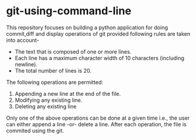 # git-using-command-line

This repository focuses on building a python application for doing commit,diff and display operations of git 
provided following rules are taken into account-
- The text that is composed of one or more lines.
- Each line has a maximum character width of 10 characters (including newline).
- The total number of lines is 20.

The following operations are permitted:
1. Appending a new line at the end of the file.
2. Modifying any existing line.
3. Deleting any existing line

Only one of the above operations can be done at a given time i.e., the user
can either append a line -or- delete a line. After each operation, the file
is commited using the git. 
